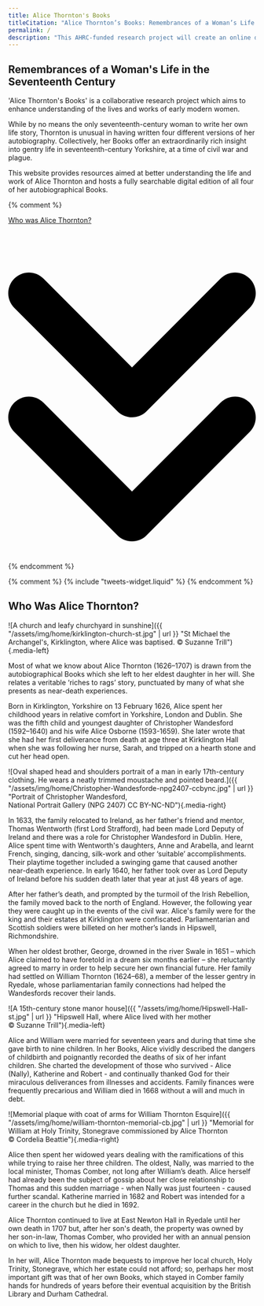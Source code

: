 ```yaml
---
title: Alice Thornton's Books
titleCitation: "Alice Thornton’s Books: Remembrances of a Woman’s Life in the Seventeenth Century"
permalink: /
description: "This AHRC-funded research project will create an online digital edition of all four of Alice Wandesford Thornton's autobiographical manuscripts."
---
```


## Remembrances of a Woman's Life in the Seventeenth Century

'Alice Thornton's Books' is a collaborative research project
which aims to enhance understanding of the lives and works of early modern women.

While by no means the only seventeenth-century woman to write her own life story,
Thornton is unusual in having written four different versions of her autobiography.
Collectively, her Books offer an extraordinarily rich insight into gentry life
in seventeenth-century Yorkshire, at a time of civil war and plague.

This website provides resources aimed at better understanding the life and
work of Alice Thornton and hosts a fully searchable digital
edition of all four of her autobiographical Books.


{% comment %}
<a class="button-hp" href="#who">

  <p class="button is-primary read-more-hp">
    Who was Alice Thornton?
  </p>
  <svg xmlns="http://www.w3.org/2000/svg" viewBox="0 0 384 512" aria-hidden="true"><path d="M169.4 278.6C175.6 284.9 183.8 288 192 288s16.38-3.125 22.62-9.375l160-160c12.5-12.5 12.5-32.75 0-45.25s-32.75-12.5-45.25 0L192 210.8L54.63 73.38c-12.5-12.5-32.75-12.5-45.25 0s-12.5 32.75 0 45.25L169.4 278.6zM329.4 265.4L192 402.8L54.63 265.4c-12.5-12.5-32.75-12.5-45.25 0s-12.5 32.75 0 45.25l160 160C175.6 476.9 183.8 480 192 480s16.38-3.125 22.62-9.375l160-160c12.5-12.5 12.5-32.75 0-45.25S341.9 252.9 329.4 265.4z"/></svg>
</a>
{% endcomment %}

{% comment %}
{% include "tweets-widget.liquid" %}
{% endcomment %}

## <a id="who"></a>Who Was Alice Thornton?

![A church and leafy churchyard in sunshine]({{ "/assets/img/home/kirklington-church-st.jpg" | url }} "St Michael the Archangel's, Kirklington, where Alice was baptised. &copy; Suzanne Trill"){.media-left}

Most of what we know about Alice Thornton (1626–1707) is drawn from the autobiographical Books which she left to her eldest daughter in her will. She relates a veritable ‘riches to rags’ story, punctuated by many of what she presents as near-death experiences.

Born in Kirklington, Yorkshire on 13 February 1626, Alice spent her childhood years in relative comfort in Yorkshire, London and Dublin. She was the fifth child and youngest daughter of Christopher Wandesford (1592–1640) and his wife Alice Osborne (1593-1659). She later wrote that she had her first deliverance from death at age three at Kirklington Hall when she was following her nurse, Sarah, and tripped on a hearth stone and cut her head open.

![Oval shaped head and shoulders portrait of a man in early 17th-century clothing. He wears a neatly trimmed moustache and pointed beard.]({{ "/assets/img/home/Christopher-Wandesforde-npg2407-ccbync.jpg" | url }} "Portrait of Christopher Wandesford, <br>National Portrait Gallery (NPG 2407) CC BY-NC-ND"){.media-right}

In 1633, the family relocated to Ireland, as her father's friend and mentor, Thomas Wentworth (first Lord Strafford), had been made Lord Deputy of Ireland and there was a role for Christopher Wandesford in Dublin. Here, Alice spent time with Wentworth's daughters, Anne and Arabella, and learnt French, singing, dancing, silk-work and other ‘suitable’ accomplishments. Their playtime together included a swinging game that caused another near-death experience. In early 1640, her father took over as Lord Deputy of Ireland before his sudden death later that year at just 48 years of age.

After her father’s death, and prompted by the turmoil of the Irish Rebellion, the family moved back to the north of England. However, the following year they were caught up in the events of the civil war. Alice's family were for the king and their estates at Kirklington were confiscated. Parliamentarian and Scottish soldiers were billeted on her mother’s lands in Hipswell, Richmondshire.

When her oldest brother, George, drowned in the river Swale in 1651 – which Alice claimed to have foretold in a dream six months earlier – she reluctantly agreed to marry in order to help secure her own financial future. Her family had settled on William Thornton (1624–68), a member of the lesser gentry in Ryedale, whose parliamentarian family connections had helped the Wandesfords recover their lands.

![A 15th-century stone manor house]({{ "/assets/img/home/Hipswell-Hall-st.jpg" | url }} "Hipswell Hall, where Alice lived with her mother <br> &copy; Suzanne Trill"){.media-left}

Alice and William were married for seventeen years and during that time she gave birth to nine children. In her Books, Alice vividly described the dangers of childbirth and poignantly recorded the deaths of six of her infant children. She charted the development of those who survived - Alice (Nally), Katherine and Robert - and continually thanked God for their miraculous deliverances from illnesses and accidents. Family finances were frequently precarious and William died in 1668 without a will and much in debt.

![Memorial plaque with coat of arms for William Thornton Esquire]({{ "/assets/img/home/william-thornton-memorial-cb.jpg" | url }} "Memorial for William at Holy Trinity, Stonegrave commissioned by Alice Thornton<br> &copy; Cordelia Beattie"){.media-right}

Alice then spent her widowed years dealing with the ramifications of this while trying to raise her three children. The oldest, Nally, was married to the local minister, Thomas Comber, not long after William’s death. Alice herself had already been the subject of gossip about her close relationship to Thomas and this sudden marriage - when Nally was just fourteen - caused further scandal. Katherine married in 1682 and Robert was intended for a career in the church but he died in 1692.

Alice Thornton continued to live at East Newton Hall in Ryedale until her own death in 1707 but, after her son's death, the property was owned by her son-in-law, Thomas Comber, who provided her with an annual pension on which to live, then his widow, her oldest daughter.

In her will, Alice Thornton made bequests to improve her local church, Holy Trinity, Stonegrave, which her estate could not afford; so, perhaps her most important gift was that of her own Books, which stayed in Comber family hands for hundreds of years before their eventual acquisition by the British Library and Durham Cathedral.
